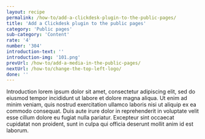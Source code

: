 ```yaml
---
layout: recipe
permalink: /how-to/add-a-clickdesk-plugin-to-the-public-pages/
title: 'Add a Clickdesk plugin to the public pages'
category: 'Public pages'
sub-category: 'Content'
rate: '4'
number: '304'
introduction-text: ''
introduction-img: '101.png'
prevUrl: /how-to/add-a-media-in-the-public-pages/
nextUrl: /how-to/change-the-top-left-logo/
done: ''
---
```


Introduction lorem ipsum dolor sit amet, consectetur adipiscing elit, sed do eiusmod tempor incididunt ut labore et dolore magna aliqua. Ut enim ad minim veniam, quis nostrud exercitation ullamco laboris nisi ut aliquip ex ea commodo consequat. Duis aute irure dolor in reprehenderit in voluptate velit esse cillum dolore eu fugiat nulla pariatur. Excepteur sint occaecat cupidatat non proident, sunt in culpa qui officia deserunt mollit anim id est laborum.

